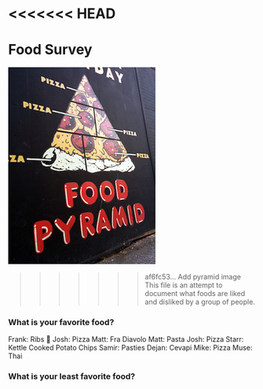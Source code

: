 <<<<<<< HEAD
=======
# Food Survey

![Food Pyramid](food-pyramid.jpg)

>>>>>>> af6fc53... Add pyramid image
This file is an attempt to document what foods are liked and disliked by a group of people.

### What is your favorite food?
Frank: Ribs :meat_on_bone:
Josh: Pizza
Matt: Fra Diavolo
Matt: Pasta
Josh: Pizza
Starr: Kettle Cooked Potato Chips
Samir: Pasties
Dejan: Cevapi
Mike: Pizza
Muse: Thai
### What is your least favorite food?
